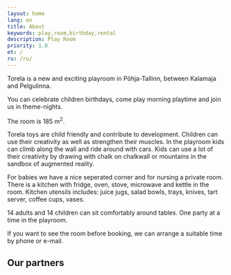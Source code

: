 ```yaml
---
layout: home
lang: en
title: About
keywords: play,room,birthday,rental
description: Play Room
priority: 1.0
et: /
ru: /ru/
---
```


Torela is a new and exciting playroom in Põhja-Tallinn, between Kalamaja and Pelgulinna.

You can celebrate children birthdays, come play morning playtime and join us in theme-nights.

The room is 185 m<sup>2</sup>.

Torela toys are child friendly and contribute to development. Children can use their creativity as well as strengthen their muscles. In the playroom kids can climb along the wall and ride around with cars. Kids can use a lot of their creativity by drawing with chalk on chalkwall or mountains in the sandbox of augmented reality.

For babies we have a nice seperated corner and for nursing a private room. 
There is a kitchen with fridge, oven, stove, microwave and kettle in the room. 
Kitchen utensils includes: juice jugs, salad bowls, trays, knives, tart server, coffee cups,  vases.

14 adults and 14 children can sit comfortably around tables.
One party at a time in the playroom.

If you want to see the room before booking, we can arrange a suitable time by phone or e-mail.

## Our partners
